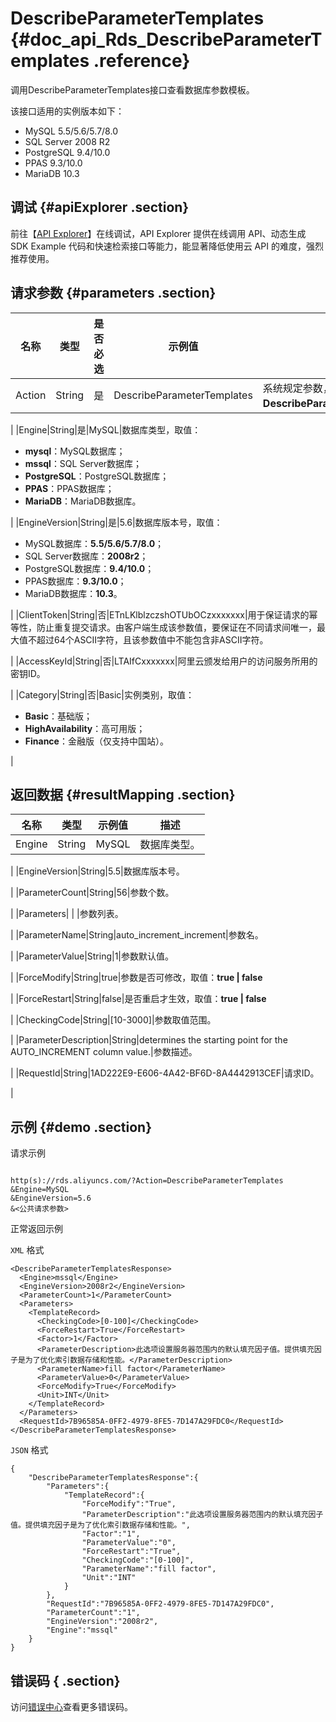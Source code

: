 # DescribeParameterTemplates {#doc_api_Rds_DescribeParameterTemplates .reference}

调用DescribeParameterTemplates接口查看数据库参数模板。

该接口适用的实例版本如下：

-   MySQL 5.5/5.6/5.7/8.0
-   SQL Server 2008 R2
-   PostgreSQL 9.4/10.0
-   PPAS 9.3/10.0
-   MariaDB 10.3

## 调试 {#apiExplorer .section}

前往【[API Explorer](https://api.aliyun.com/#product=Rds&api=DescribeParameterTemplates)】在线调试，API Explorer 提供在线调用 API、动态生成 SDK Example 代码和快速检索接口等能力，能显著降低使用云 API 的难度，强烈推荐使用。

## 请求参数 {#parameters .section}

|名称|类型|是否必选|示例值|描述|
|--|--|----|---|--|
|Action|String|是|DescribeParameterTemplates|系统规定参数，取值：**DescribeParameterTemplates**。

 |
|Engine|String|是|MySQL|数据库类型，取值：

 -   **mysql**：MySQL数据库；
-   **mssql**：SQL Server数据库；
-   **PostgreSQL**：PostgreSQL数据库；
-   **PPAS**：PPAS数据库；
-   **MariaDB**：MariaDB数据库。

 |
|EngineVersion|String|是|5.6|数据库版本号，取值：

 -   MySQL数据库：**5.5/5.6/5.7/8.0**；
-   SQL Server数据库：**2008r2**；
-   PostgreSQL数据库：**9.4/10.0**；
-   PPAS数据库：**9.3/10.0**；
-   MariaDB数据库：**10.3**。

 |
|ClientToken|String|否|ETnLKlblzczshOTUbOCzxxxxxxx|用于保证请求的幂等性，防止重复提交请求。由客户端生成该参数值，要保证在不同请求间唯一，最大值不超过64个ASCII字符，且该参数值中不能包含非ASCII字符。

 |
|AccessKeyId|String|否|LTAIfCxxxxxxx|阿里云颁发给用户的访问服务所用的密钥ID。

 |
|Category|String|否|Basic|实例类别，取值：

 -   **Basic**：基础版；
-   **HighAvailability**：高可用版；
-   **Finance**：金融版（仅支持中国站）。

 |

## 返回数据 {#resultMapping .section}

|名称|类型|示例值|描述|
|--|--|---|--|
|Engine|String|MySQL|数据库类型。

 |
|EngineVersion|String|5.5|数据库版本号。

 |
|ParameterCount|String|56|参数个数。

 |
|Parameters| | |参数列表。

 |
|ParameterName|String|auto\_increment\_increment|参数名。

 |
|ParameterValue|String|1|参数默认值。

 |
|ForceModify|String|true|参数是否可修改，取值：**true | false**

 |
|ForceRestart|String|false|是否重启才生效，取值：**true | false**

 |
|CheckingCode|String|\[10-3000\]|参数取值范围。

 |
|ParameterDescription|String|determines the starting point for the AUTO\_INCREMENT column value.|参数描述。

 |
|RequestId|String|1AD222E9-E606-4A42-BF6D-8A4442913CEF|请求ID。

 |

## 示例 {#demo .section}

请求示例

``` {#request_demo}

http(s)://rds.aliyuncs.com/?Action=DescribeParameterTemplates
&Engine=MySQL
&EngineVersion=5.6
&<公共请求参数>

```

正常返回示例

`XML` 格式

``` {#xml_return_success_demo}
<DescribeParameterTemplatesResponse>
  <Engine>mssql</Engine>
  <EngineVersion>2008r2</EngineVersion>
  <ParameterCount>1</ParameterCount>
  <Parameters>
    <TemplateRecord>
      <CheckingCode>[0-100]</CheckingCode>
      <ForceRestart>True</ForceRestart>
      <Factor>1</Factor>
      <ParameterDescription>此选项设置服务器范围内的默认填充因子值。提供填充因子是为了优化索引数据存储和性能。</ParameterDescription>
      <ParameterName>fill factor</ParameterName>
      <ParameterValue>0</ParameterValue>
      <ForceModify>True</ForceModify>
      <Unit>INT</Unit>
    </TemplateRecord>
  </Parameters>
  <RequestId>7B96585A-0FF2-4979-8FE5-7D147A29FDC0</RequestId>
</DescribeParameterTemplatesResponse>

```

`JSON` 格式

``` {#json_return_success_demo}
{
	"DescribeParameterTemplatesResponse":{
		"Parameters":{
			"TemplateRecord":{
				"ForceModify":"True",
				"ParameterDescription":"此选项设置服务器范围内的默认填充因子值。提供填充因子是为了优化索引数据存储和性能。",
				"Factor":"1",
				"ParameterValue":"0",
				"ForceRestart":"True",
				"CheckingCode":"[0-100]",
				"ParameterName":"fill factor",
				"Unit":"INT"
			}
		},
		"RequestId":"7B96585A-0FF2-4979-8FE5-7D147A29FDC0",
		"ParameterCount":"1",
		"EngineVersion":"2008r2",
		"Engine":"mssql"
	}
}
```

## 错误码 { .section}

访问[错误中心](https://error-center.alibabacloud.com/status/product/Rds)查看更多错误码。

